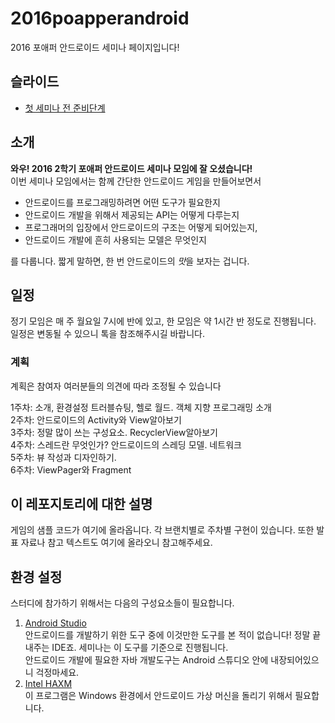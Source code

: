 # 2016poapperandroid
2016 포애퍼 안드로이드 세미나 페이지입니다!

## 슬라이드

* [첫 세미나 전 준비단계](https://docs.google.com/presentation/d/1ou3VSP4lbhVhV2f0NT29ZO0slZhoKJ1IvYmg8wRjwUQ/edit?usp=sharing)

## 소개

**와우! 2016 2학기 포애퍼 안드로이드 세미나 모임에 잘 오셨습니다!**  
이번 세미나 모임에서는 함께 간단한 안드로이드 게임을 만들어보면서 

* 안드로이드를 프로그래밍하려면 어떤 도구가 필요한지
* 안드로이드 개발을 위해서 제공되는 API는 어떻게 다루는지
* 프로그래머의 입장에서 안드로이드의 구조는 어떻게 되어있는지,
* 안드로이드 개발에 흔히 사용되는 모델은 무엇인지

를 다룹니다. 짧게 말하면, 한 번 안드로이드의 *맛*을 보자는 겁니다.

## 일정

정기 모임은 매 주 월요일 7시에 반에 있고, 한 모임은 약 1시간 반 정도로 진행됩니다. 일정은 변동될 수 있으니 톡을 참조해주시길 바랍니다.

### 계획

계획은 참여자 여러분들의 의견에 따라 조정될 수 있습니다

1주차: 소개, 환경설정 트러블슈팅, 헬로 월드. 객체 지향 프로그래밍 소개  
2주차: 안드로이드의 Activity와 View알아보기  
3주차: 정말 많이 쓰는 구성요소. RecyclerView알아보기  
4주차: 스레드란 무엇인가? 안드로이드의 스레딩 모델. 네트워크  
5주차: 뷰 작성과 디자인하기.  
6주차: ViewPager와 Fragment  


## 이 레포지토리에 대한 설명

게임의 샘플 코드가 여기에 올라옵니다. 각 브랜치별로 주차별 구현이 있습니다. 또한 발표 자료나 참고 텍스트도 여기에 올라오니 참고해주세요.

## 환경 설정

스터디에 참가하기 위해서는 다음의 구성요소들이 필요합니다. 

1. [Android Studio](https://developer.android.com/studio/index.html)  
안드로이드를 개발하기 위한 도구 중에 이것만한 도구를 본 적이 없습니다! 정말 끝내주는 IDE죠. 세미나는 이 도구를 기준으로 진행됩니다.  
안드로이드 개발에 필요한 자바 개발도구는 Android 스튜디오 안에 내장되어있으니 걱정마세요.
1. [Intel HAXM](https://software.intel.com/en-us/android/articles/intel-hardware-accelerated-execution-manager)  
이 프로그램은 Windows 환경에서 안드로이드 가상 머신을 돌리기 위해서 필요합니다.
